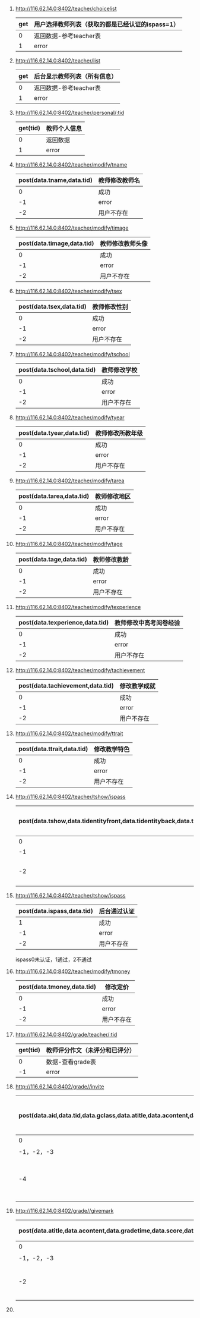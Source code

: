 1. http://116.62.14.0:8402/teacher/choicelist

   | get  | 用户选择教师列表（获取的都是已经认证的ispass=1） |
   | ---- | :----------------------------------------------- |
   | 0    | 返回数据-参考teacher表                           |
   | 1    | error                                            |

2. http://116.62.14.0:8402/teacher/list

   | get  | 后台显示教师列表（所有信息） |
   | ---- | :--------------------------- |
   | 0    | 返回数据-参考teacher表       |
   | 1    | error                        |

3. http://116.62.14.0:8402/teacher/personal/:tid

   | get(tid) | 教师个人信息 |
   | -------- | ------------ |
   | 0        | 返回数据     |
   | 1        | error        |

4. http://116.62.14.0:8402/teacher/modify/tname

   | post(data.tname,data.tid) | 教师修改教师名 |
   | ------------------------- | -------------- |
   | 0                         | 成功           |
   | -1                        | error          |
   | -2                        | 用户不存在     |

5. http://116.62.14.0:8402/teacher/modify/timage

   | post(data.timage,data.tid) | 教师修改教师头像 |
   | -------------------------- | ---------------- |
   | 0                          | 成功             |
   | -1                         | error            |
   | -2                         | 用户不存在       |

6. http://116.62.14.0:8402/teacher/modify/tsex

   | post(data.tsex,data.tid) | 教师修改性别 |
   | ------------------------ | ------------ |
   | 0                        | 成功         |
   | -1                       | error        |
   | -2                       | 用户不存在   |

7. http://116.62.14.0:8402/teacher/modify/tschool

   | post(data.tschool,data.tid) | 教师修改学校 |
   | --------------------------- | ------------ |
   | 0                           | 成功         |
   | -1                          | error        |
   | -2                          | 用户不存在   |

8. http://116.62.14.0:8402/teacher/modify/tyear

   | post(data.tyear,data.tid) | 教师修改所教年级 |
   | ------------------------- | ---------------- |
   | 0                         | 成功             |
   | -1                        | error            |
   | -2                        | 用户不存在       |

9. http://116.62.14.0:8402/teacher/modify/tarea

   | post(data.tarea,data.tid) | 教师修改地区 |
   | ------------------------- | ------------ |
   | 0                         | 成功         |
   | -1                        | error        |
   | -2                        | 用户不存在   |

10. http://116.62.14.0:8402/teacher/modify/tage

    | post(data.tage,data.tid) | 教师修改教龄 |
    | ------------------------ | ------------ |
    | 0                        | 成功         |
    | -1                       | error        |
    | -2                       | 用户不存在   |

11. http://116.62.14.0:8402/teacher/modify/texperience

    | post(data.texperience,data.tid) | 教师修改中高考阅卷经验 |
    | ------------------------------- | ---------------------- |
    | 0                               | 成功                   |
    | -1                              | error                  |
    | -2                              | 用户不存在             |

12. http://116.62.14.0:8402/teacher/modify/tachievement

    | post(data.tachievement,data.tid) | 修改教学成就 |
    | -------------------------------- | ------------ |
    | 0                                | 成功         |
    | -1                               | error        |
    | -2                               | 用户不存在   |

13. http://116.62.14.0:8402/teacher/modify/ttrait

    | post(data.ttrait,data.tid) | 修改教学特色 |
    | -------------------------- | ------------ |
    | 0                          | 成功         |
    | -1                         | error        |
    | -2                         | 用户不存在   |

14. http://116.62.14.0:8402/teacher/tshow/ispass

    | post(data.tshow,data.tidentityfront,data.tidentityback,data.tid) | 上传师资认证 |
    | ------------------------------------------------------------ | ------------ |
    | 0                                                            | 成功         |
    | -1                                                           | error        |
    | -2                                                           | 用户不存在   |

15. http://116.62.14.0:8402/teacher/tshow/ispass

    | post(data.ispass,data.tid) | 后台通过认证 |
    | -------------------------- | ------------ |
    | 1                          | 成功         |
    | -1                         | error        |
    | -2                         | 用户不存在   |

    ispass0未认证，1通过，2不通过

16. http://116.62.14.0:8402/teacher/modify/tmoney

    | post(data.tmoney,data.tid) | 修改定价   |
    | -------------------------- | ---------- |
    | 0                          | 成功       |
    | -1                         | error      |
    | -2                         | 用户不存在 |

17. http://116.62.14.0:8402/grade/teacher/:tid

    | get(tid) | 教师评分作文（未评分和已评分） |
    | -------- | ------------------------------ |
    | 0        | 数据-查看grade表               |
    | -1       | error                          |

18. http://116.62.14.0:8402/grade//invite

    | post(data.aid,data.tid,data.gclass,data.atitle,data.acontent,data.invitetime,data.uid) | 用户邀请老师评分 |
    | :----------------------------------------------------------- | ---------------- |
    | 0                                                            | 成功             |
    | -1，-2，-3                                                   | error            |
    | -4                                                           | aid和uid不匹配   |

19. http://116.62.14.0:8402/grade//givemark

    | post(data.atitle,data.acontent,data.gradetime,data.score,data.rank,data.gcontent,data.glanguage,data.gstructure,data.gcover,data.gexpress,data.gfeature,data.gscorepoint,data.glosepoint,data.gmodityadvice,data.gid) | 老师评分      |
    | ------------------------------------------------------------ | ------------- |
    | 0                                                            | 成功          |
    | -1，-2，-3                                                   | error         |
    | -2                                                           | gid用户不存在 |

20. 